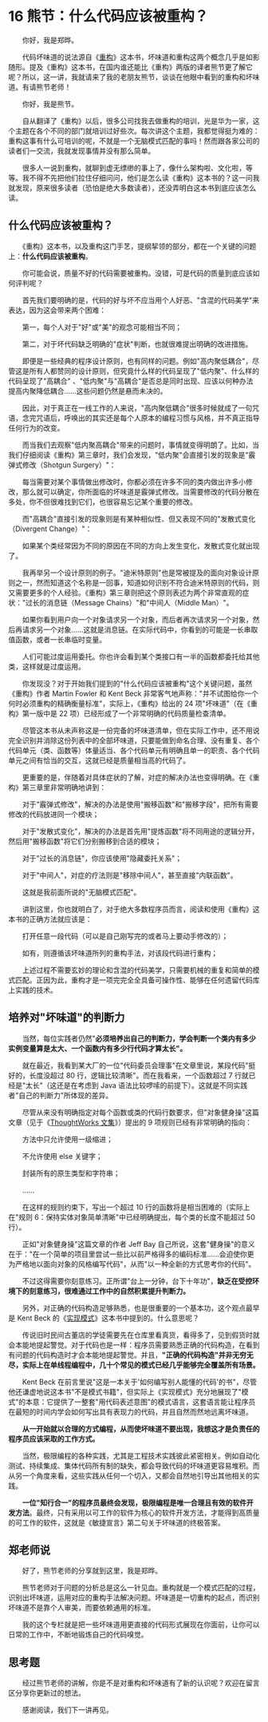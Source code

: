 # 16 熊节：什么代码应该被重构？

　　你好，我是郑晔。

　　代码坏味道的说法源自《[重构](https://book.douban.com/subject/30468597/)》这本书，坏味道和重构这两个概念几乎是如影随形。提及《重构》这本书，在国内谁还能比《重构》两版的译者熊节更了解它呢？所以，这一讲，我就请来了我的老朋友熊节，谈谈在他眼中看到的重构和坏味道。有请熊节老师！

　　你好，我是熊节。

　　自从翻译了《重构》以后，很多公司找我去做重构的培训，光是华为一家，这个主题在各个不同的部门就培训过好些次。每次讲这个主题，我都觉得挺为难的：重构这事有什么可培训的呢，不就是一个无脑模式匹配的事吗！然而跟各家公司的读者们一交流，我就发现事情并没有那么简单。

　　很多人一说到重构，就聊到虚无缥缈的事上了，像什么架构啦、文化啦，等等。我不得不先把他们拉住仔细问问，他们是怎么读《重构》这本书的？这一问我就发现，原来很多读者（恐怕是绝大多数读者），还没弄明白这本书到底应该怎么读。

## 什么代码应该被重构？

　　《重构》这本书，以及重构这门手艺，提纲挈领的部分，都在一个关键的问题上：**什么代码应该被重构**。

　　你可能会说，质量不好的代码需要被重构。没错，可是代码的质量到底应该如何评判呢？

　　首先我们要明确的是，代码的好与坏不应当用个人好恶、"含混的代码美学"来表达，因为这会带来两个困难：

　　第一，每个人对于"好"或"美"的观念可能相当不同；

　　第二，对于坏代码缺乏明确的"症状"判断，也就很难提出明确的改进措施。

　　即便是一些经典的程序设计原则，也有同样的问题。例如"高内聚低耦合"，尽管这是所有人都赞同的设计原则，但究竟什么样的代码呈现了"低内聚"、什么样的代码呈现了"高耦合"
、"低内聚"与"高耦合"是否总是同时出现、应该以何种办法提高内聚降低耦合......这些问题仍然是悬而未决的。

　　因此，对于真正在一线工作的人来说，"高内聚低耦合"很多时候就成了一句咒语，念完咒语后，呼唤出的其实还是每个人原本的编程习惯与风格，并不真正指导任何行为的改变。

　　而当我们去观察"低内聚高耦合"带来的问题时，事情就变得明朗了。比如，当我们仔细阅读《重构》第三章时，我们会发现，"低内聚"会直接引发的现象是"霰弹式修改（Shotgun
Surgery）"：

　　每当需要对某个事情做出修改时，你都必须在许多不同的类内做出许多小修改，那么就可以确定，你所面临的坏味道是霰弹式修改。当需要修改的代码分散在多处，你不但很难找到它们，也很容易忘记某个重要的修改。

　　而"高耦合"直接引发的现象则是有某种相似性、但又表现不同的"发散式变化（Divergent
Change）"：

　　如果某个类经常因为不同的原因在不同的方向上发生变化，发散式变化就出现了。

　　我再举另一个设计原则的例子。"迪米特原则"也是常被提及的面向对象设计原则之一，然而知道这个名称是一回事，知道如何识别不符合迪米特原则的代码，则又需要更多的个人经验。《重构》第三章则把这个原则表述为两个非常直观的症状："过长的消息链（Message
Chains）"和"中间人（Middle Man）"。

　　如果你看到用户向一个对象请求另一个对象，而后者再次请求另一个对象，然后再请求另一个对象......这就是消息链。在实际代码中，你看到的可能是一长串取值函数，或者一长串临时变量。

　　人们可能过度运用委托。你也许会看到某个类接口有一半的函数都委托给其他类，这样就是过度运用。

　　你发现没？对于开始我们提到的"什么代码应该被重构"这个关键问题，虽然《重构》作者
Martin Fowler 和 Kent Beck
非常客气地声称："并不试图给你一个何时必须重构的精确衡量标准"，实际上，《重构》给出的
24 项"坏味道"（在《重构》第一版中是 22
项）已经形成了一个非常明确的代码质量检查清单。

　　尽管这本书从未声称这是一份完备的坏味道清单，但在实际工作中，还不用说完全识别并消除这份列表中的全部坏味道，只要能做到命名合理、没有重复、各个代码单元（类、函数等）体量适当、各个代码单元有明确且单一的职责、各个代码单元之间有恰当的交互，这就已经是质量相当高的代码了。

　　更重要的是，伴随着对具体症状的了解，对症的解决办法也变得明确。在《重构》第三章里非常明确地讲到：

　　对于"霰弹式修改"，解决的办法是使用"搬移函数"和"搬移字段"，把所有需要修改的代码放进同一个模块；

　　对于"发散式变化"，解决的办法是首先用"提炼函数"将不同用途的逻辑分开，然后用"搬移函数"将它们分别搬移到合适的模块；

　　对于"过长的消息链"，你应该使用"隐藏委托关系"；

　　对于"中间人"，对症的疗法则是"移除中间人"，甚至直接"内联函数"。

　　这就是我前面所说的"无脑模式匹配"。

　　讲到这里，你也就明白了，对于绝大多数程序员而言，阅读和使用《重构》这本书的正确方法就应该是：

　　打开任意一段代码（可以是自己刚写完的或者马上要动手修改的）；

　　如有，则遵循该坏味道所列的重构手法，对该段代码进行重构；

　　上述过程不需要玄妙的理论和含混的代码美学，只需要机械的重复和简单的模式匹配。正因为此，重构才是一项完完全全具备可操作性、能够在任何遗留代码库上实践的技术。

## 培养对"坏味道"的判断力

　　当然，每位实践者仍然"**必须培养出自己的判断力，学会判断一个类内有多少实例变量算是太大、一个函数内有多少行代码才算太长"。**

　　就在最近，我看到某大厂的一位"代码委员会理事"在文章里说，某段代码"挺好的，长度没超过
80 行，逻辑比较清晰"。而在我看来，一个函数超过 7
行就已经是"太长"（这还是在考虑到 Java
语法比较啰嗦的前提下）。这就是不同实践者"自己的判断力"所体现的差异。

　　尽管从来没有明确指定对每个函数或类的代码行数要求，但"对象健身操"这篇文章（见于《[ThoughtWorks
文集](https://www.infoq.cn/minibook/thoughtworks-anthology)》）提出的 9
项规则已经有非常明确的指向：

　　方法中只允许使用一级缩进；

　　不允许使用 else 关键字；

　　封装所有的原生类型和字符串；

　　......

　　在这样的规则约束下，写出一个超过 10
行的函数将是相当困难的（实际上在"规则
6：保持实体对象简单清晰"中已经明确提出，每个类的长度不能超过 50 行）。

　　正如"对象健身操"这篇文章的作者 Jeff Bay
自己所说，这套"健身操"的意义在于："在一个简单的项目里尝试一些比以前严格得多的编码标准......会迫使你更为严格地以面向对象的风格编写代码"，从而"以一种全新的方式思考你的代码"。

　　不过这得需要你刻意练习。正所谓"台上一分钟，台下十年功"，**缺乏在受控环境下的刻意练习，很难通过工作中的自然积累提升判断力。**

　　另外，对正确的代码构造足够熟悉，也是很重要的一个基本功，这个观点最早是
Kent Beck
的《[实现模式](http://book.douban.com/subject/3324516/)》这本书中提到的。什么意思呢？

　　传说旧时民间古董店的学徒需要先在仓库里看真货，看得多了，见到假货时就会本能地提起警觉。对于代码也是一样：程序员需要熟悉正确的代码构造，在看到有问题的代码构造时才会本能地提起警觉。并且，**"正确的代码构造"并非无穷无尽，实际上在单线程编程中，几十个常见的模式已经几乎能够完全覆盖所有场景。**

　　Kent Beck
在前言里说"这是一本关于'如何编写别人能懂的代码'的书"，尽管他还谦虚地说这本书"不是模式书籍"，但实际上《实现模式》充分地展现了"模式"的本意：它提供了一整套"用代码表述意图"的模式语言，这套语言能让程序员在最短的时间内学会如何写出具有表现力的代码，并且自然而然地远离坏味道。

　　**从一开始就以合理的方式编程，从而使坏味道不要出现，我想这才是负责任的程序员应该采取的工作方式。**

　　当然，极限编程的各种实践，尤其是工程技术实践彼此紧密相关。例如自动化测试、持续集成、集体代码所有制的缺失，都会导致代码的坏味道更容易堆积。而从另一个角度来看，这些实践从任何一个切入，又都会自然地引导出其他相关的实践。

　　**一位"知行合一"的程序员最终会发现，极限编程是唯一合理且有效的软件开发方法**。最终，只有采用以可工作的软件为核心的软件开发方法，才能得到高质量的可工作的软件，这就是《敏捷宣言》第二句关于坏味道的终极答案。

## 郑老师说

　　好了，熊节老师的分享就到这里，我是郑晔。

　　熊节老师对于问题的分析总是这么一针见血。重构就是一个模式匹配的过程，识别出坏味道，运用对应的重构手法解决问题。坏味道是一切重构的起点，而识别坏味道不是靠个人审美，而要依赖通用的标准。

　　我的这个专栏就是把一些坏味道用更直接的代码形式展现在你面前，让你可以日常的工作中，不断地锻炼自己的代码嗅觉。

## 思考题

　　经过熊节老师的讲解，你是不是对重构和坏味道有了新的认识呢？欢迎在留言区分享你更新过的想法。

　　感谢阅读，我们下一讲再见。
